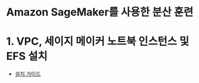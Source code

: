 # Amazon SageMaker를 사용한 분산 훈련



# 1. VPC, 세이지 메이커 노트북 인스턴스 및 EFS 설치
- [설치 가이드](CreateVPN-SM-Notebook.md)